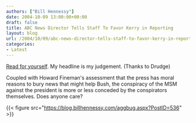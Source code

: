 ```yaml
---
authors: ["Bill Hennessy"]
date: 2004-10-09 13:00:00+00:00
draft: false
title: ABC News Director Tells Staff To Favor Kerry in Reporting
layout: blog
url: /2004/10/09/abc-news-director-tells-staff-to-favor-kerry-in-reporting/
categories:
- Latest
---
```


[Read for yourself](https://www.drudgereport.com/mh.htm). My headline is my judgement. (Thanks to Drudge)




Coupled with Howard Fineman's assessment that the press has moral reasons to bury news that might help Bush, the conspiracy of the MSM against the president is more or less conceded by the conspirators themselves. Does anyone care?

{{< figure src="https://blog.billhennessy.com/aggbug.aspx?PostID=536" >}}

